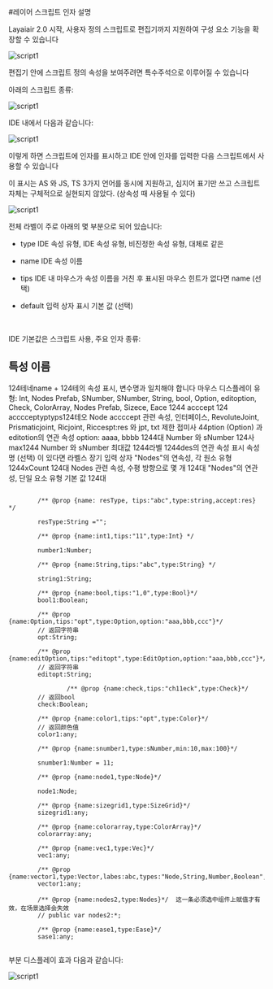 #레이어 스크립트 인자 설명

Layaiair 2.0 시작, 사용자 정의 스크립트로 편집기까지 지원하여 구성 요소 기능을 확장할 수 있습니다

![script1](img/5.jpg)

편집기 안에 스크립트 정의 속성을 보여주려면 특수주석으로 이루어질 수 있습니다

아래의 스크립트 종류:

![script1](img/script1.jpg)

IDE 내에서 다음과 같습니다:

![script1](img/script2.jpg)

이렇게 하면 스크립트에 인자를 표시하고 IDE 안에 인자를 입력한 다음 스크립트에서 사용할 수 있습니다

이 표시는 AS 와 JS, TS 3가지 언어를 동시에 지원하고, 심지어 표기만 쓰고 스크립트 자체는 구체적으로 실현되지 않았다. (상속성 때 사용될 수 있다)

![script1](img/script3.jpg)



전체 라벨이 주로 아래의 몇 부분으로 되어 있습니다:

- type IDE 속성 유형, IDE 속성 유형, 비진정한 속성 유형, 대체로 같은

- name IDE 속성 이름

- tips IDE 내 마우스가 속성 이름을 거친 후 표시된 마우스 힌트가 없다면 name (선택)

- default 입력 상자 표시 기본 값 (선택)

​


IDE 기본값은 스크립트 사용, 주요 인자 종류:

특성 이름
----------------------------------------------------------------------------------------------------------------------------------------------------------------------------------------------------------------------------------
124테네name + 124테의 속성 표시, 변수명과 일치해야 합니다
마우스 디스플레이
유형: Int, Nodes Prefab, SNumber, SNumber, String, bool, Option, editoption, Check, ColorArray, Nodes Prefab, Sizece, Eace
1244 acccept
124 acccceptyptyps124테오 Node accccept 관련 속성, 인터페이스, RevoluteJoint, Prismaticjoint, Ricjoint, Riccespt:res 와 jpt, txt 제한 접미사
44ption (Option) 과 editotion의 연관 속성 option: aaaa, bbbb
1244대 Number 와 sNumber
124사 max1244 Number 와 sNumber 최대값
1244라벨 1244des의 연관 속성 표시 속성명 (선택) 이 있다면 라벨스 장기 입력 상자
"Nodes"의 연속성, 각 원소 유형
1244xCount  124대 Nodes 관련 속성, 수평 방향으로 몇 개 124대
"Nodes"의 연관성, 단일 요소 유형
기본 값 124대


```

	    /** @prop {name: resType, tips:"abc",type:string,accept:res} */
    
        resType:String ="";

        /** @prop {name:int1,tips:"11",type:Int} */
    
        number1:Number;

        /** @prop {name:String,tips:"abc",type:String} */
   
        string1:String;

        /** @prop {name:bool,tips:"1,0",type:Bool}*/
		bool1:Boolean;

		/** @prop {name:Option,tips:"opt",type:Option,option:"aaa,bbb,ccc"}*/
		// 返回字符串
	    opt:String;

		/** @prop {name:editOption,tips:"editopt",type:EditOption,option:"aaa,bbb,ccc"}*/
		// 返回字符串
		editopt:String;

				/** @prop {name:check,tips:"ch11eck",type:Check}*/
		// 返回bool 
		check:Boolean;

		/** @prop {name:color1,tips:"opt",type:Color}*/
		// 返回颜色值
		color1:any;

		/** @prop {name:snumber1,type:sNumber,min:10,max:100}*/
		
		snumber1:Number = 11;

		/** @prop {name:node1,type:Node}*/

		node1:Node;

        /** @prop {name:sizegrid1,type:SizeGrid}*/
		sizegrid1:any;

		/** @prop {name:colorarray,type:ColorArray}*/
		colorarray:any;

		/** @prop {name:vec1,type:Vec}*/   
		vec1:any;

		/** @prop {name:vector1,type:Vector,labes:abc,types:"Node,String,Number,Boolean",xCount:2,sType:Number}*/
		vector1:any;

        /** @prop {name:nodes2,type:Nodes}*/  这一条必须选中组件上赋值才有效，在场景选择会失效
		// public var nodes2:*;

		/** @prop {name:ease1,type:Ease}*/
		sase1:any;
   
```


부분 디스플레이 효과 다음과 같습니다:

![script1](img/111.png)